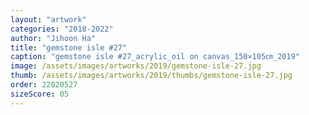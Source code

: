 ```yaml
---
layout: "artwork"
categories: "2018-2022"
author: "Jihoon Ha"
title: "gemstone isle #27"
caption: "gemstone isle #27_acrylic_oil on canvas_150×105㎝_2019"
image: /assets/images/artworks/2019/gemstone-isle-27.jpg
thumb: /assets/images/artworks/2019/thumbs/gemstone-isle-27.jpg
order: 22020527
sizeScore: 05
---
```

